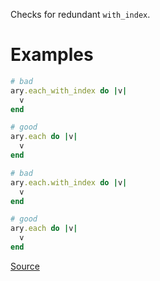 
Checks for redundant `with_index`.

# Examples

```ruby
# bad
ary.each_with_index do |v|
  v
end

# good
ary.each do |v|
  v
end

# bad
ary.each.with_index do |v|
  v
end

# good
ary.each do |v|
  v
end
```

[Source](http://www.rubydoc.info/gems/rubocop/RuboCop/Cop/Lint/RedundantWithIndex)